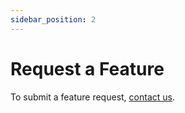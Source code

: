 ```yaml
---
sidebar_position: 2
---
```


# Request a Feature   

To submit a feature request, [contact us](https://www.climatebenefits.com/contact). 

